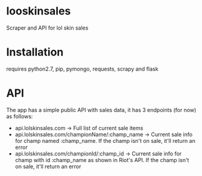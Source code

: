 # looskinsales
Scraper and API for lol skin sales

# Installation
requires python2.7, pip, pymongo, requests, scrapy and flask

# API
The app has a simple public API with sales data, it has 3 endpoints (for now) as follows:

 - api.lolskinsales.com -> Full list of current sale items
 - api.lolskinsales.com/championName/:champ_name -> Current sale info for champ named :champ_name. If the champ isn't on sale, it'll return an error
 - api.lolskinsales.com/championId/:champ_id -> Current sale info for champ with id :champ_name as shown in Riot's API. If the champ isn't on sale, it'll return an error 
